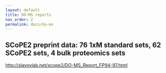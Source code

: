 ```yaml
---
layout: default
title: DO-MS reports
nav_order: 2
permalink: docs/do-ms
---
```


## SCoPE2 preprint data: 76 1xM standard sets, 62 SCoPE2 sets, 4 bulk proteomics sets

http://slavovlab.net/scope2/DO-MS_Report_FP94-97.html
